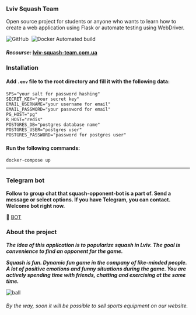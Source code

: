 ### Lviv Squash Team

Open source project for students or anyone who wants to learn how to create a web application using Flask or automate testing using WebDriver.

<img alt="GitHub" src="https://img.shields.io/github/license/alpaca00/squash-opponent?color=aas">  <img src="https://img.shields.io/badge/code%20style-black-000000.svg"  alt=""/> <img alt="Docker Automated build" src="https://img.shields.io/docker/automated/jrottenberg/ffmpeg.svg">

#### _Recourse:_ [lviv-squash-team.com.ua](https://lviv-squash-team.com.ua/en)


### Installation

#### Add ``.env`` file to the root directory and fill it with the following data:

```shell
SPS="your salt for password hashing"
SECRET_KEY="your secret key"
EMAIL_USERNAME="your username for email"
EMAIL_PASSWORD="your password for email"
PG_HOST="pg"
R_HOST="redis"
POSTGRES_DB="postgres database name"
POSTGRES_USER="postgres user"
POSTGRES_PASSWORD="password for postgres user"
```

#### Run the following commands:

```shell
docker-compose up
```

<hr>

### Telegram bot

**Follow to group chat that squash-opponent-bot is a part of.
Send a message or select options. If you have Telegram, you can contact. Welcome bot right now.**

🤖 [BOT](https://t.me/SquashOpponentBot)


### About the project

***The idea of this application is to popularize squash in Lviv. 
The goal is convenience to find an opponent for the game.***

***Squash is fun.
Dynamic fun game in the company of like-minded people. 
A lot of positive emotions and funny situations during the game. 
You are actively spending time with friends, chatting and exercising at the same time.***

<img src="https://github.com/Alpaca00/squash-opponent/blob/main/opponent_app/static/img/eng_banner.jpg" alt="ball"/>

###### By the way, soon it will be possible to sell sports equipment on our website.
